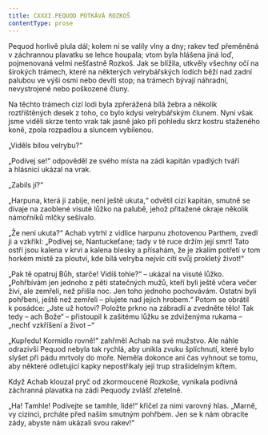 ```yaml
---
title: CXXXI.PEQUOD POTKÁVÁ ROZKOŠ
contentType: prose
---
```


Pequod horlivě plula dál; kolem ní se valily vlny a dny; rakev teď přeměněná v záchrannou plavatku se lehce houpala; vtom byla hlášena jiná loď, pojmenovaná velmi nešťastně Rozkoš. Jak se blížila, utkvěly všechny očí na širokých trámech, které na některých velrybářských lodích běží nad zadní palubou ve výši osmi nebo devíti stop; na trámech bývají náhradní, nevystrojené nebo poškozené čluny.

Na těchto trámech cizí lodi byla zpřerážená bílá žebra a několik roztříštěných desek z toho, co bylo kdysi velrybářským člunem. Nyní však jsme viděli skrze tento vrak tak jasně jako při pohledu skrz kostru staženého koně, zpola rozpadlou a sluncem vybílenou.

„Viděls bílou velrybu?“

„Podívej se!“ odpověděl ze svého místa na zádi kapitán vpadlých tváří a hlásnicí ukázal na vrak.

„Zabils jí?“

„Harpuna, která ji zabije, není ještě ukuta,“ odvětil cizí kapitán, smutně se dívaje na zaoblené visuté lůžko na palubě, jehož přitažené okraje několik námořníků mlčky sešívalo.

„Že není ukuta?“ Achab vytrhl z vidlice harpunu zhotovenou Parthem, zvedl ji a vzkřikl: „Podívej se, Nantuckeťane; tady v té ruce držím její smrt! Tato ostří jsou kalena v krvi a kalena blesky a přísahám, že je zkalím potřetí v tom horkém místě za ploutví, kde bílá velryba nejvíc cítí svůj prokletý život!“

„Pak tě opatruj Bůh, starče! Vidíš tohle?“ – ukázal na visuté lůžko. „Pohřbívám jen jednoho z pěti statečných mužů, kteří byli ještě včera večer živi, ale zemřeli, než přišla noc. Jen toho jednoho pochovávám. Ostatní byli pohřbeni, ještě než zemřeli – plujete nad jejich hrobem.“ Potom se obrátil k posádce: „Jste už hotovi? Položte prkno na zábradlí a zvedněte tělo! Tak tedy – ach Bože“ – přistoupil k zašitému lůžku se zdviženýma rukama – „nechť vzkříšení a život –“

„Kupředu! Kormidlo rovně!“ zahřměl Achab na své mužstvo. Ale náhle odrazivší Pequod nebyla tak rychlá, aby unikla zvuku šplíchnutí, které bylo slyšet při pádu mrtvoly do moře. Neměla dokonce ani čas vyhnout se tomu, aby některé odletující kapky nepostříkaly její trup strašidelným křtem.

Když Achab klouzal pryč od zkormoucené Rozkoše, vynikala podivná záchranná plavatka na zádi Pequody zvlášť zřetelně.

„Ha! Tamhle! Podívejte se tamhle, lidé!“ křičel za nimi varovný hlas. „Marně, vy cizinci, prcháte před naším smutným pohřbem. Jen se k nám obracíte zády, abyste nám ukázali svou rakev!“
